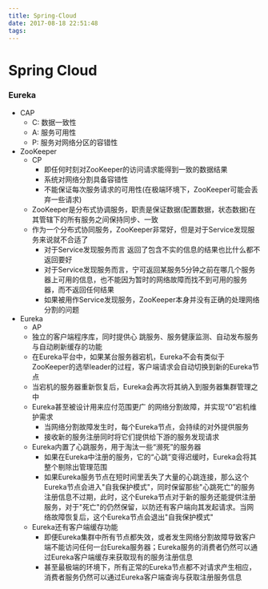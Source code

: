 ```yaml
---
title: Spring-Cloud
date: 2017-08-18 22:51:48
tags:
---
```


# Spring Cloud

### Eureka
* CAP
    - C: 数据一致性
    - A: 服务可用性
    - P: 服务对网络分区的容错性
* ZooKeeper
    - CP
        * 即任何时刻对ZooKeeper的访问请求能得到一致的数据结果
        * 系统对网络分割具备容错性
        * 不能保证每次服务请求的可用性(在极端环境下，ZooKeeper可能会丢弃一些请求)
    - ZooKeeper是分布式协调服务，职责是保证数据(配置数据，状态数据)在其管辖下的所有服务之间保持同步、一致
    - 作为一个分布式协同服务，ZooKeeper非常好，但是对于Service发现服务来说就不合适了
        * 对于Service发现服务而言 返回了包含不实的信息的结果也比什么都不返回要好
        * 对于Service发现服务而言，宁可返回某服务5分钟之前在哪几个服务器上可用的信息，也不能因为暂时的网络故障而找不到可用的服务器，而不返回任何结果
        * 如果被用作Service发现服务，ZooKeeper本身并没有正确的处理网络分割的问题
* Eureka
    - AP
    - 独立的客户端程序库，同时提供心 跳服务、服务健康监测、自动发布服务与自动刷新缓存的功能
    - 在Eureka平台中，如果某台服务器宕机，Eureka不会有类似于ZooKeeper的选举leader的过程，客户端请求会自动切换到新的Eureka节点
    - 当宕机的服务器重新恢复后，Eureka会再次将其纳入到服务器集群管理之中
    - Eureka甚至被设计用来应付范围更广 的网络分割故障，并实现“0”宕机维护需求
        * 当网络分割故障发生时，每个Eureka节点，会持续的对外提供服务
        * 接收新的服务注册同时将它们提供给下游的服务发现请求
    - Eureka内置了心跳服务，用于淘汰一些“濒死”的服务器
        * 如果在Eureka中注册的服务，它的“心跳”变得迟缓时，Eureka会将其整个剔除出管理范围
        * 如果Eureka服务节点在短时间里丢失了大量的心跳连接，那么这个Eureka节点会进入"自我保护模式"，同时保留那些"心跳死亡"的服务注册信息不过期，此时，这个Eureka节点对于新的服务还能提供注册服务，对于"死亡"的仍然保留，以防还有客户端向其发起请求。当网络故障恢复后，这个Eureka节点会退出"自我保护模式"
    - Eureka还有客户端缓存功能
        * 即便Eureka集群中所有节点都失效，或者发生网络分割故障导致客户端不能访问任何一台Eureka服务器；Eureka服务的消费者仍然可以通过Eureka客户端缓存来获取现有的服务注册信息
        * 甚至最极端的环境下，所有正常的Eureka节点都不对请求产生相应，消费者服务仍然可以通过Eureka客户端查询与获取注册服务信息
        
